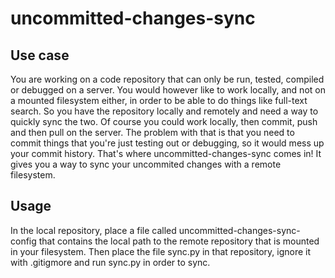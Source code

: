 # uncommitted-changes-sync

## Use case
You are working on a code repository that can only be run, tested, compiled or debugged on a server. You would however like to work locally, and not on a mounted filesystem either, in order to be able to do things like full-text search. So you have the repository locally and remotely and need a way to quickly sync the two. Of course you could work locally, then commit, push and then pull on the server. The problem with that is that you need to commit things that you're just testing out or debugging, so it would mess up your commit history. That's where uncommitted-changes-sync comes in! It gives you a way to sync your uncommited changes with a remote filesystem.

## Usage
In the local repository, place a file called uncommitted-changes-sync-config that contains the local path to the remote repository that is mounted in your filesystem. Then place the file sync.py in that repository, ignore it with .gitigmore and run sync.py in order to sync.
